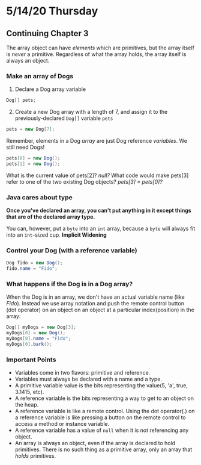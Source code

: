 # 5/14/20 Thursday 

## Continuing Chapter 3 

The array object can have _elements_ which are primitives, but the array itself is _never_ a primitive. Regardless of what the array holds, the array itself is always an object. 

### Make an array of Dogs

1. Declare a Dog array variable 
```java
Dog[] pets;
```

2. Create a new Dog array with a length of 7, and assign it to the previously-declared `Dog[]` variable `pets`
```java
pets = new Dog[7];
```

Remember, elements in a Dog _array_ are just Dog reference _variables_. We still need Dogs!
```java
pets[0] = new Dog();
pets[1] = new Dog();
```

What is the current value of pets[2]? _null?_
What code would make pets[3] refer to one of the two existing Dog objects? _pets[3] = pets[0]?_

### Java cares about type

**Once you've declared an array, you can't put anything in it except things that are of the declared array type.**

You can, however, put a `byte` into an `int` array, because a `byte` will always fit into an `int`-sized cup. **Implicit Widening**

### Control your Dog (with a reference variable)
```java
Dog fido = new Dog();
fido.name = "Fido";
```

### What happens if the Dog is in a Dog array?
When the Dog is in an array, we don't have an actual variable name (like _Fido_). Instead we use array notation and push the remote control button (dot operator) on an object on an object at a particular index(position) in the array:
```java
Dog[] myDogs = new Dog[3];
myDogs[0] = new Dog();
myDogs[0].name = "Fido";
myDogs[0].bark();
```

### Important Points 
- Variables come in two flavors: primitive and reference.
- Variables must always be declared with a name and a type.
- A primitive variable value is the bits representing the value(5, 'a', true, 3.1415, etc).
- A reference variable is the bits representing a way to get to an object on the heap. 
- A reference variable is like a remote control. Using the dot operator(.) on a reference variable is like pressing a button on the remote control to access a method or instance variable. 
- A reference variable has a value of `null` when it is not referencing any object. 
- An array is always an object, even if the array is declared to hold primitives. There is no such thing as a primitive array, only an array that _holds_ primitives. 



